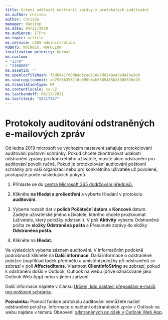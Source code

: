 ```yaml
---
title: Určení událostí odstranit zprávy v protokolech auditování
ms.author: chrisda
author: chrisda
manager: dansimp
ms.date: 04/21/2020
ms.audience: ITPro
ms.topic: article
ms.service: o365-administration
ROBOTS: NOINDEX, NOFOLLOW
localization_priority: Normal
ms.custom:
- "1370"
- "3100005"
ms.assetid: ''
ms.openlocfilehash: f5d6041fd80b4d5cae610e7d9248e45ed410a3d9
ms.sourcegitcommit: ab75f66355116e995b3cb5505465b31989339e28
ms.translationtype: MT
ms.contentlocale: cs-CZ
ms.lasthandoff: 08/13/2021
ms.locfileid: "58317587"
---
```

# <a name="audit-logs-for-deleted-email-messages"></a>Protokoly auditování odstraněných e-mailových zpráv

Od ledna 2019 microsoft ve výchozím nastavení zahajuje protokolování auditování poštovní schránky. Pokud chcete zkontrolovat události odstranění zprávy pro konkrétního uživatele, musíte akce odstranění pro auditování povolit ručně. Pokud je protokolování auditování poštovní schránky pro vaši organizaci nebo pro konkrétního uživatele už povolené, postupujte podle následujících pokynů.

1. Přihlaste se do [centra Microsoft 365 dodržování předpisů.](https://protection.office.com/)

2. Klikněte **na Hledat a prošeetření** a vyberte Hledání v protokolu **auditování.**

3. Vyberte rozsah dat v **polích Počáteční datum** a **Koncové** datum. Zadejte uživatelské jméno uživatele, kterého chcete prozkoumat (uživatele, který položky odstranil). V poli **Aktivity** vyberte Odstraněná pošta ze **složky Odstraněná pošta** a Přesunuté zprávy do složky **Odstraněná pošta.**

4. Klikněte na **Hledat.**

Ve výsledcích vyberte záznam auditování. V informačním podokně podrobností klikněte na **Další informace**. Další informace o odstraněné položce (například řádek předmětu a umístění položky při odstranění) se zobrazí v poli **AffectedItems.** Vlastnost **ClientInfoString** se zobrazí, pokud k odstranění došlo v Outlook, Outlook na webu (dříve označované jako Outlook Web App) nebo v jiném zařízení.

Další informace najdete v článku [Určení, kdo nastavil přeposílání e-mailů pro poštovní schránku](https://docs.microsoft.com/microsoft-365/compliance/auditing-troubleshooting-scenarios#determine-if-a-user-deleted-email-items).

**Poznámka:** Pomocí funkce protokolu auditování nemůžete načíst odstraněné položky. Informace o načtení odstraněných zpráv v Outlook na webu najdete v tématu Obnovení [odstraněných položek v Outlook Web App](https://support.office.com/article/C3D8FC15-EEEF-4F1C-81DF-E27964B7EDD4).
